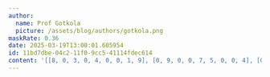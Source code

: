 ```yaml
---
author:
  name: Prof Gotkola
  picture: /assets/blog/authors/gotkola.png
maskRate: 0.36
date: 2025-03-19T13:00:01.605954
id: 11bd7dbe-04c2-11f0-9cc5-41114fdec614
content: '[[8, 0, 3, 0, 4, 0, 0, 1, 9], [0, 9, 0, 0, 7, 5, 0, 0, 4], [0, 1, 0, 3, 8, 9, 0, 6, 0], [7, 8, 0, 0, 3, 0, 4, 0, 6], [6, 5, 2, 7, 9, 4, 0, 8, 3], [3, 4, 1, 8, 2, 6, 0, 7, 0], [1, 6, 0, 4, 0, 0, 0, 0, 2], [9, 3, 4, 0, 0, 0, 6, 5, 8], [5, 2, 8, 9, 6, 3, 7, 0, 1]]'
---
```

